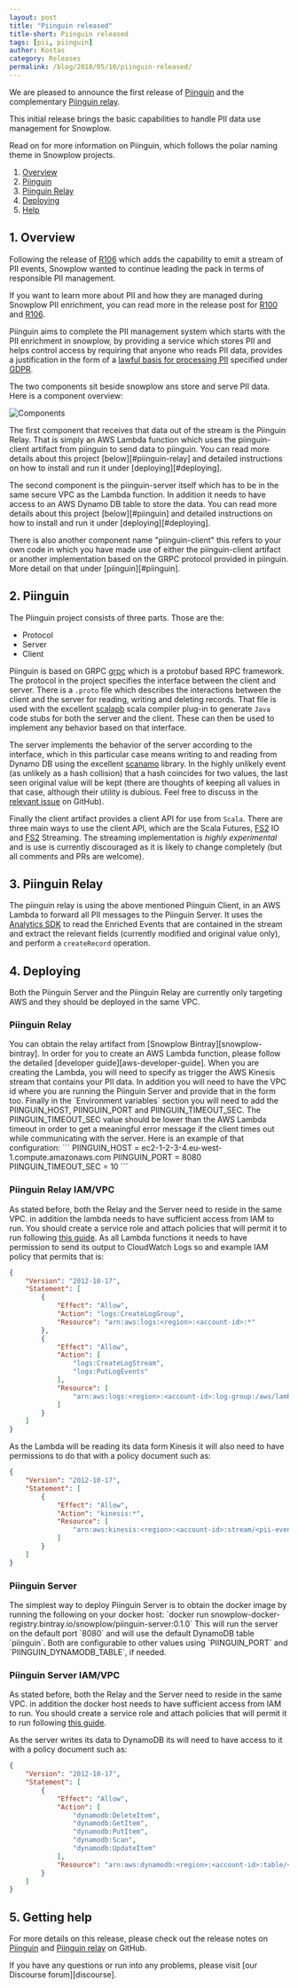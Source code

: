 ```yaml
---
layout: post
title: "Piinguin released"
title-short: Piinguin released
tags: [pii, piinguin]
author: Kostas
category: Releases
permalink: /blog/2018/05/10/piinguin-released/
---
```


We are pleased to announce the first release of [Piinguin][release-notes] and the complementary [Piinguin relay][relay-release-notes].

This initial release brings the basic capabilities to handle PII data use management for Snowplow.

Read on for more information on Piinguin, which follows the polar naming theme in Snowplow projects.

<!--more-->

1. [Overview](#overview)
2. [Piinguin](#piinguin)
3. [Piinguin Relay](#piinguin-relay)
4. [Deploying](#deploying)
5. [Help](#help)



<h2 id="#overview"> 1. Overview </h2>

Following the release of [R106][acropolis-blog-post] which adds the capability to emit a stream of PII events, Snowplow wanted to continue leading the pack in terms of responsible PII management.

If you want to learn more about PII and how they are managed during Snowplow PII enrichment, you can read more in the release post for [R100][epidaurus-blog-post] and [R106][acropolis-blog-post].

Piinguin aims to complete the PII management system which starts with the PII enrichment in snowplow, by providing a service which stores PII and helps control access by requiring that anyone who reads PII data, provides a justification in the form of a [lawful basis for processing PII][lawful-basis-ico] specified under [GDPR][gdpr-eu].

The two components sit beside snowplow ans store and serve PII data. Here is a component overview:

![Components][components-overview]

The first component that receives that data out of the stream is the Piinguin Relay. That is simply an AWS Lambda function which uses the piinguin-client artifact from piinguin to send data to piinguin. You can read more details about this project [below][#piinguin-relay] and detailed instructions on how to install and run it under [deploying][#deploying].

The second component is the piinguin-server itself which has to be in the same secure VPC as the Lambda function. In addition it needs to have access to an AWS Dynamo DB table to store the data. You can read more details about this project [below][#piinguin] and detailed instructions on how to install and run it under [deploying][#deploying].

There is also another component name "piinguin-client" this refers to your own code in which you have made use of either the piinguin-client artifact or another implementation based on the GRPC protocol provided in piinguin. More detail on that under [piinguin][#piinguin].


<h2 id="#piinguin"> 2. Piinguin </h2>

The Piinguin project consists of three parts. Those are the:

* Protocol
* Server
* Client


Piinguin is based on GRPC [grpc] which is a protobuf based RPC framework. The protocol in the project specifies the interface between the client and server. There is a `.proto` file which describes the interactions between the client and the server for reading, writing and deleting records. That file is used with the excellent [scalapb][scalapb] scala compiler plug-in to generate `Java` code stubs for both the server and the client. These can then be used to implement any behavior based on that interface. 

The server implements the behavior of the server according to the interface, which in this particular case means writing to and reading from Dynamo DB using the excellent [scanamo][scanamo] library. In the highly unlikely event (as unlikely as a hash collision) that a hash coincides for two values, the last seen original value will be kept (there are thoughts of keeping all values in that case, although their utility is dubious. Feel free to discuss in the [relevant issue][collision-issue] on GitHub).

Finally the client artifact provides a client API for use from `Scala`. There are three main ways to use the client API, which are the Scala Futures, [FS2][fs2] IO and [FS2][fs2] Streaming. The streaming implementation is *highly experimental* and is use is currently discouraged as it is likely to change completely (but all comments and PRs are welcome).

<h2 id="#piinguin-relay"> 3. Piinguin Relay </h2>

The piinguin relay is using the above mentioned Piinguin Client, in an AWS Lambda to forward all PII messages to the Piinguin Server. It uses the [Analytics SDK][analytics-sdk] to read the Enriched Events that are contained in the stream and extract the relevant fields (currently modified and original value only), and perform a `createRecord` operation.

<h2 id="#deploying"> 4. Deploying </h2>

Both the Piinguin Server and the Piinguin Relay are currently only targeting AWS and they should be deployed in the same VPC.

<h3 id="#deploying-relay"> Piinguin Relay </h3>
You can obtain the relay artifact from [Snowplow Bintray][snowplow-bintray]. In order for you to create an AWS Lambda function, please follow the detailed [developer guide][aws-developer-guide]. When you are creating the Lambda, you will need to specify as trigger the AWS Kinesis stream that contains your PII data. In addition you will need to have the VPC id where you are running the Piinguin Server and provide that in the form too. Finally in the `Environment variables` section you will need to add the PIINGUIN_HOST, PIINGUIN_PORT and PIINGUIN_TIMEOUT_SEC. The PIINGUIN_TIMEOUT_SEC value should be lower than the AWS Lambda timeout in order to get a meaningful error message if the client times out while communicating with the server. Here is an example of that configuration:
```
PIINGUIN_HOST        = ec2-1-2-3-4.eu-west-1.compute.amazonaws.com
PIINGUIN_PORT        = 8080
PIINGUIN_TIMEOUT_SEC = 10
```

<h3 id="#relay-iam-policy"> Piinguin Relay IAM/VPC </h3>

As stated before, both the Relay and the Server need to reside in the same VPC. in addition the lambda needs to have sufficient access from IAM to run. You should create a service role and attach policies that will permit it to run following [this guide][role-creation]. As all Lambda functions it needs to have permission to send its output to CloudWatch Logs so and example IAM policy that permits that is:
```json
{
    "Version": "2012-10-17",
    "Statement": [
        {
            "Effect": "Allow",
            "Action": "logs:CreateLogGroup",
            "Resource": "arn:aws:logs:<region>:<account-id>:*"
        },
        {
            "Effect": "Allow",
            "Action": [
                "logs:CreateLogStream",
                "logs:PutLogEvents"
            ],
            "Resource": [
                "arn:aws:logs:<region>:<account-id>:log-group:/aws/lambda/piinguin-relay:*"
            ]
        }
    ]
}
```

As the Lambda will be reading its data form Kinesis it will also need to have permissions to do that with a policy document such as:
```json
{
    "Version": "2012-10-17",
    "Statement": [
        {
            "Effect": "Allow",
            "Action": "kinesis:*",
            "Resource": [
                "arn:aws:kinesis:<region>:<account-id>:stream/<pii-events-stream-name>"
            ]
        }
    ]
}
```

<h3 id="#deploying-piinguin"> Piinguin Server </h3>
The simplest way to deploy Piinguin Server is to obtain the docker image by running the following on your docker host:
`docker run snowplow-docker-registry.bintray.io/snowplow/piinguin-server:0.1.0`
This will run the server on the default port `8080` and will use the default DynamoDB table `piinguin`. Both are configurable to other values using `PIINGUIN_PORT` and `PIINGUIN_DYNAMODB_TABLE`, if needed.

<h3 id="#piinguin-iam-policy"> Piinguin Server IAM/VPC </h3>

As stated before, both the Relay and the Server need to reside in the same VPC. in addition the docker host needs to have sufficient access from IAM to run. You should create a service role and attach policies that will permit it to run following [this guide][role-creation].

As the server writes its data to DynamoDB its will need to have access to it with a policy document such as:
```json
{
    "Version": "2012-10-17",
    "Statement": [
        {
            "Effect": "Allow",
            "Action": [
                "dynamodb:DeleteItem",
                "dynamodb:GetItem",
                "dynamodb:PutItem",
                "dynamodb:Scan",
                "dynamodb:UpdateItem"
            ],
            "Resource": "arn:aws:dynamodb:<region>:<account-id>:table/<table-name>"
        }
    ]
}
```

<h2 id="#help"> 5. Getting help </h2>


For more details on this release, please check out the release notes on [Piinguin][release-notes] and [Piinguin relay][relay-release-notes] on GitHub.

If you have any questions or run into any problems, please visit [our Discourse forum][discourse].

[release-notes]: https://github.com/snowplow-incubator/piinguin/releases/tag/0.1.0
[relay-release-notes]: https://github.com/snowplow-incubator/snowplow-piinguin-relay/releases/tag/0.1.0
[epidaurus-blog-post]: https://snowplowanalytics.com/blog/2018/02/27/snowplow-r100-epidaurus-released-with-pii-pseudonymization-support/
[lawful-basis-ico]: https://ico.org.uk/for-organisations/guide-to-the-general-data-protection-regulation-gdpr/lawful-basis-for-processing/#ib3
[gdpr-eu]: https://www.eugdpr.org/
[components-overview]: /assets/img/blog/2018/05/diagram.png
[grpc]: https://grpc.io/
[scalapb]: https://github.com/thesamet/sbt-protoc
[scanamo]: https://www.scanamo.org/
[fs2]: https://github.com/functional-streams-for-scala/fs2
[analytics-sdk]: https://github.com/snowplow/snowplow/wiki/Snowplow-Analytics-SDK
[collision-issue]: https://github.com/snowplow-incubator/piinguin/issues/8
[aws-developer-guide]: https://docs.aws.amazon.com/lambda/latest/dg/welcome.html
[role-creation]: https://docs.aws.amazon.com/IAM/latest/UserGuide/id_roles_create_for-service.html

<!--*UPDATE ME*-->
[acropolis-blog-post]: https://snowplowanalytics.com/blog/2018/05/10/snowplow-r106-acropolis
[snowplow-bintray]: https://bintray.com/snowplow/snowplow-generic/snowplow-piinguin-relay
